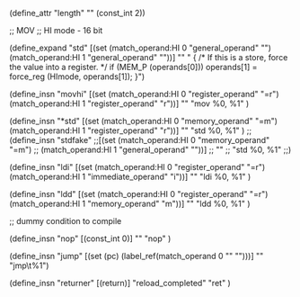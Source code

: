 (define_attr "length" "" (const_int 2))

;; MOV 
;; HI mode - 16 bit

(define_expand "std"
  [(set (match_operand:HI 0 "general_operand" "")
	(match_operand:HI 1 "general_operand" ""))]
  ""
  "
{
  /* If this is a store, force the value into a register.  */
  if (MEM_P (operands[0]))
    operands[1] = force_reg (HImode, operands[1]);
}")

(define_insn "movhi"
    [(set (match_operand:HI 0 "register_operand" "=r")
            (match_operand:HI 1 "register_operand" "r"))]
    ""
    "mov %0, %1"
)

(define_insn "*std"
    [(set (match_operand:HI 0 "memory_operand" "=m")
            (match_operand:HI 1 "register_operand" "r"))]
    ""
    "std %0, %1"
)
;;(define_insn "stdfake"
    ;;[(set (match_operand:HI 0 "memory_operand" "=m")
     ;;       (match_operand:HI 1 "general_operand" ""))]
   ;; ""
  ;;  "std %0, %1"
;;)

(define_insn "ldi"
    [(set (match_operand:HI 0 "register_operand" "=r")
            (match_operand:HI 1 "immediate_operand" "i"))]
    ""
    "ldi %0, %1"
)

(define_insn "ldd"
    [(set (match_operand:HI 0 "register_operand" "=r")
            (match_operand:HI 1 "memory_operand" "m"))]
    ""
    "ldd %0, %1"
)

;; dummy condition to compile

(define_insn "nop"
    [(const_int 0)]
    ""
    "nop"
)

(define_insn "jump"
	[(set (pc)
	(label_ref(match_operand 0 "" "")))]
	""
	"jmp\\t%1")

(define_insn "returner"
    [(return)]
    "reload_completed"
    "ret"
)